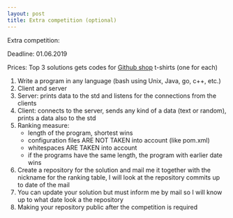 ```yaml
---
layout: post
title: Extra competition (optional)
---
```


Extra competition:

Deadline: 01.06.2019

Prices: Top 3 solutions gets codes for [Github shop](https://github.myshopify.com/) t-shirts (one for each)

1. Write a program in any language (bash using Unix, Java, go, c++, etc.)
2. Client and server
3. Server: prints data to the std and listens for the connections from the clients
4. Client: connects to the server, sends any kind of a data (text or random), prints a data also to the std
5. Ranking measure:
    - length of the program, shortest wins
    - configuration files ARE NOT TAKEN into account (like pom.xml)
    - whitespaces ARE TAKEN into account
    - if the programs have the same length, the program with earlier date wins
6. Create a repository for the solution and mail me it together with the nickname for the ranking table, I will look at the repository commits up to date of the mail
7. You can update your solution but must inform me by mail so I will know up to what date look a the repository
8. Making your repository public after the competition is required